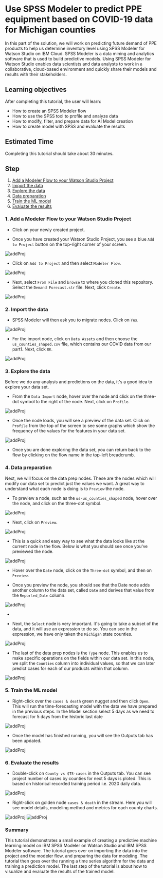# Use SPSS Modeler to predict PPE equipment based on COVID-19 data for Michigan counties
In this part of the solution, we will work on predicting future demand of PPE products to help us determine inventory level using SPSS Modeler for Watson Studio on IBM Cloud. SPSS Modeler is a data mining and analytics software
that is used to build predictive models. Using SPSS Modeler for Watson Studio enables data scientists and data analysts to work in a collaborative, cloud-based environment and quickly share their models and results with
their stakeholders.

## Learning objectives
After completing this tutorial, the user will learn:
* How to create an SPSS Modeler flow
* How to use the SPSS tool to profile and analyze data
* How to modify, filter, and prepare data for AI Model creation
* How to create model with SPSS and evaluate the results

## Estimated Time
Completing this tutorial should take about 30 minutes.

## Step

1. [Add a Modeler Flow to your Watson Studio Project](#1-Add-a-modeler-flow-to-your-watson-studio-project)
2. [Import the data](#2-import-the-data)
3. [Explore the data](#3-explore-the-data)
4. [Data preparation](#4-data-exploration)
5. [Train the ML model](#5-Train-the-ML-model)
6. [Evaluate the results ](#6-Evaluate-the-results)

### 1. Add a Modeler Flow to your Watson Studio Project

* Click on your newly created project.

* Once you have created your Watson Studio Project, you see a blue `Add to Project` button on the top-right corner of your screen.

![addProj](../images/addProj.png)

* Click on `Add to Project` and then select `Modeler Flow`.

![addProj](../images/modelerFlow.png)

* Next, select `From File` and `browse` to where you cloned this repository. Select the `Demand Forecast.str` file. Next, click `Create`.

![addProj](../images/newFlow.png)

### 2. Import the data

* SPSS Modeler will then ask you to migrate nodes. Click on `Yes`.

![addProj](../images/migrate.png)

* For the import node, click on `Data Assets` and then choose the `us_counties_shaped.csv` file, which contains our COVID data from our part1. Next, click `OK`.

![addProj](../images/import.png)


### 3. Explore the data

Before we do any analysis and predictions on the data, it's
a good idea to explore your data set.

* From the `Data Import` node, hover over the node and
click on the three-dot symbol to the right of the node. Next,
click on `Profile`.

![addProj](../images/profile.png)

* Once the node loads, you will see a preview of the data set.
Click on `Profile` from the top of the screen to see
some graphs which show the frequency of the values for the
features in your data set.

![addProj](../images/profile2.png)


* Once you are done exploring the data set, you can return back to the flow
by clicking on the flow name in the top-left breadcrumb.

### 4. Data preparation
Next, we will focus on the data prep nodes. These are the nodes
which will modify our data set to predict just the values we want. A great way to understand what each node is
doing is to `Preview` the node.

* To preview a node, such as the `us-us_counties_shaped` node, hover over the node, and click on the three-dot symbol.

![addProj](../images/threeDot.png)

* Next, click on `Preview`.

![addProj](../images/preview.png)

* This is a quick and easy way to see what the data looks like at the current node in the flow. Below is what you should see
once you've previewed the node.

![addProj](../images/dataPreview.png)

* Hover over the `Date` node, click on the `Three-dot` symbol,
and then on `Preview`.

* Once you preview the node, you should see that the Date node adds another column to the data set, called
`Date` and derives that value from the `Reported_Date` column.

![addProj](../images/date.png)

*

* Next, the `Select` node is very important. It's going to take a subset of the data, and it will use an expression to do so. You can
see in the expression, we have only taken the `Michigan` state counties.

![addProj](../images/select.png)

* The last of the data prep nodes is the `Type` node. This enables us to make specific operations on the fields within our data set. In
this node, we split the `Counties` column into individual values, so that we can later predict cases
for each of our products within that column.

![addProj](../images/type.png)


### 5. Train the ML model

* Right-click over the `cases & death` green nugget and then click `Open`.
This will run the time-forecasting model with the data we have
prepared in the previous steps. In the Model section select 5 days as we need to forecast for 5 days from the historic last date

![addProj](../images/runModel.png)

* Once the model
has finished running, you will see the Outputs tab has been
updated.

![addProj](../images/outputs.png)

### 6. Evaluate the results

* Double-click on `County vs $TS-cases` in the Outputs tab.
You can see project number of cases by counties for next 5 days is ploted. This is based on historical recorded training period i.e. 2020 daily data.

![addProj](../images/10fields.png)

* Right-click on golden node `cases & death` in the stream.
Here you will see model details, modeling method and metrics for each county
charts.

![addProj](../images/29fields.png)
![addProj](../images/timeseries.png)

### Summary

This tutorial demonstrates a small example of creating a predictive machine learning model on IBM SPSS Modeler on Watson Studio and IBM SPSS Modeler software. The tutorial goes over on importing the data into the project and the modeler flow, and preparing the data for modeling. The tutorial then goes over the running a time series algorithm for the data and training a prediction model. The last step of the tutorial is about how to visualize and evaluate the results of the trained model.
